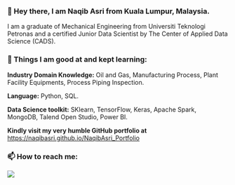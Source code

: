 ### 👋 Hey there, I am Naqib Asri from Kuala Lumpur, Malaysia.

I am a graduate of Mechanical Engineering from Universiti Teknologi Petronas and a certified Junior Data Scientist by The Center of Applied Data Science (CADS). 

### 🌱 Things I am good at and kept learning:

**Industry Domain Knowledge:** Oil and Gas, Manufacturing Process, Plant Facility Equipments, Process Piping Inspection.

**Language:** Python, SQL.

**Data Science toolkit:** SKlearn, TensorFlow, Keras, Apache Spark, MongoDB, Talend Open Studio, Power BI.

**Kindly visit my very humble GitHub portfolio at** https://naqibasri.github.io/NaqibAsri_Portfolio

### 📫 How to reach me:
[<img target="_blank" src="https://img.icons8.com/doodle/64/000000/linkedin-circled.png"/>](https://www.linkedin.com/in/naqibasri/)

